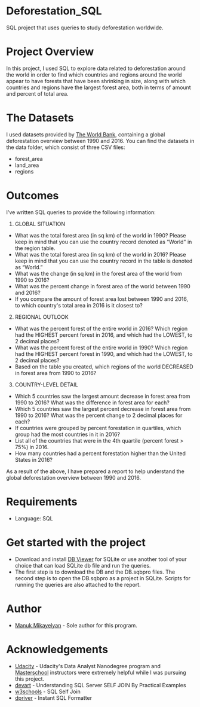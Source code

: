 # Deforestation_SQL
SQL project that uses queries to study deforestation worldwide.

# Project Overview
In this project, I used SQL to explore data related to deforestation around the world in order to find which countries and regions around the world appear to have forests that have been shrinking in size, along with which countries and regions have the largest forest area, both in terms of amount and percent of total area.

# The Datasets
I used datasets provided by [The World Bank](https://www.worldbank.org/en/home), containing a global deforestation overview between 1990 and 2016. You can find the datasets in the data folder, which consist of three CSV files:
 - forest_area
 - land_area
 - regions

# Outcomes
I've written SQL queries to provide the following information:
1. GLOBAL SITUATION
- What was the total forest area (in sq km) of the world in 1990? Please keep in mind that you can use the country record denoted as “World" in the region table.
- What was the total forest area (in sq km) of the world in 2016? Please keep in mind that you can use the country record in the table is denoted as “World.”
- What was the change (in sq km) in the forest area of the world from 1990 to 2016?
- What was the percent change in forest area of the world between 1990 and 2016?
- If you compare the amount of forest area lost between 1990 and 2016, to which country's total area in 2016 is it closest to?
2. REGIONAL OUTLOOK
- What was the percent forest of the entire world in 2016? Which region had the HIGHEST percent forest in 2016, and which had the LOWEST, to 2 decimal places?
- What was the percent forest of the entire world in 1990? Which region had the HIGHEST percent forest in 1990, and which had the LOWEST, to 2 decimal places?
- Based on the table you created, which regions of the world DECREASED in forest area from 1990 to 2016?
3. COUNTRY-LEVEL DETAIL
- Which 5 countries saw the largest amount decrease in forest area from 1990 to 2016? What was the difference in forest area for each?
- Which 5 countries saw the largest percent decrease in forest area from 1990 to 2016? What was the percent change to 2 decimal places for each?
- If countries were grouped by percent forestation in quartiles, which group had the most countries in it in 2016?
- List all of the countries that were in the 4th quartile (percent forest > 75%) in 2016.
- How many countries had a percent forestation higher than the United States in 2016?

As a result of the above, I have prepared a report to help understand the global deforestation overview between 1990 and 2016.

# Requirements

* Language: SQL

# Get started with the project
- Download and install [DB Viewer](https://sqlitebrowser.org/dl/) for SQLite or use another tool of your choice that can load SQLite db file and run the queries.
- The first step is to download the DB and the DB.sqbpro files. The second step is to open the DB.sqbpro as a project in SQLite. Scripts for running the queries are also attached to the report.

# Author

 * [Manuk Mikayelyan](https://github.com/mmikayelyan) - Sole author for this program.
 
 # Acknowledgements

* [Udacity](https://udacity.com) - Udacity's Data Analyst Nanodegree program and [Masterschool](https://www.masterschool.com/) instructors were extremely helpful while I was pursuing this project.
* [devart](https://www.devart.com/dbforge/sql/sqlcomplete/self-join-in-sql-server.html) - Understanding SQL Server SELF JOIN By Practical Examples
* [w3schools](https://www.w3schools.com/sql/sql_join_self.asp) - SQL Self Join
* [dpriver](https://www.dpriver.com/pp/sqlformat.htm) - Instant SQL Formatter

